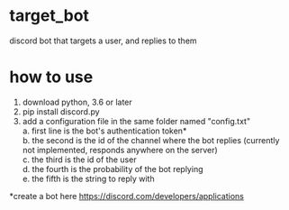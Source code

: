 # target_bot
discord bot that targets a user, and replies to them


# how to use

1. download python, 3.6 or later
2. pip install discord.py
3. add a configuration file in the same folder named "config.txt"  
  a. first line is the bot's authentication token*  
  b. the second is the id of the channel where the bot replies (currently not implemented, responds anywhere on the server)  
  c. the third is the id of the user  
  d. the fourth is the probability of the bot replying  
  e. the fifth is the string to reply with  

\*create a bot here https://discord.com/developers/applications  
